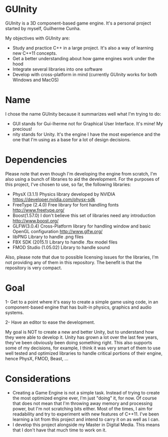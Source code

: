 # GUInity

GUInity is a 3D component-based game engine. It's a personal project started by myself, Guilherme Cunha.

My objectives with GUInity are:
- Study and practice C++ in a large project. It's also a way of learning new C++11 concepts.
- Get a better understanding about how game engines work under the hood
- Integrate several libraries into one software
- Develop with cross-platform in mind (currently GUInity works for both Windows and MacOS)

# Name

I chose the name GUInity because it summarizes well what I'm trying to do:
- GUI stands for Gui-lherme not for Graphical User Interface. It's mine! My precious!
- nity stands for Unity. It's the engine I have the most experience and the one that I'm using as a base for a lot of design decisions.

# Dependencies

Please note that even though I'm developing the engine from scratch, I'm also using a bunch of libraries to aid the development. For the purposes of this project, I've chosen to use, so far, the following libraries:
- PhysX (3.1.1)  Physics library developed by NVIDIA https://developer.nvidia.com/physx-sdk
- FreeType (2.4.0)  Free library for font handling fonts http://www.freetype.org/
- Boost(1.57.0)  I don't believe this set of libraries need any introduction http://www.boost.org/
- GLFW(3.0.4)  Cross-Platform library for handling window and basic OpenGL configuration http://www.glfw.org/
- libPNG  Library to handle .png files
- FBX SDK (2015.1)  Library to handle .fbx model files
- FMOD Studio (1.05.02)  Library to handle sound

Also, please note that due to possible licensing issues for the libraries, I'm not providing any of them in this repository. The benefit is that the repository is very compact.



# Goal

1- Get to a point where it's easy to create a simple game using code, in an component-based engine that has built-in physics, graphics and audio systems.

2- Have an editor to ease the development.

My goal is NOT to create a new and better Unity, but to understand how they were able to develop it. Unity has grown a lot over the last few years, they've been obviously been doing something right. This also supports some of my decisions, for example, I think it was very smart of them to use well tested and optimized libraries to handle critical portions of their engine, hence PhysX, FMOD, Beast, ...

# Considerations

- Creating a Game Engine is not a simple task. Instead of trying to create the most optimized engine ever, I'm just "doing" it, for now. Of course that does not mean that I'm throwing away memory and processing power, but I'm not scratching bits either. Most of the times, I aim for readability and try to experiment with new features of C++11. I've been learning a lot from this project and intend to carry it on as well as I can.
- I develop this project alongside my Master in Digital Media. This means that I don't have that much time to work on it.
